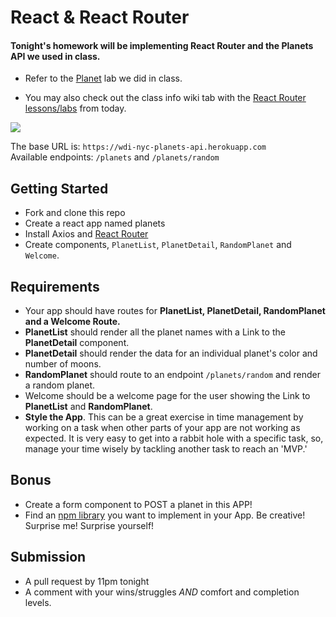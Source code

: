 # React & React Router 

#### Tonight's homework will be implementing React Router and the Planets API we used in class.

- Refer to the [Planet](https://git.generalassemb.ly/wdi-nyc-bananas/react_planet_form) lab we did in class.

- You may also check out the class info wiki tab with the [React Router lessons/labs](https://git.generalassemb.ly/wdi-nyc-bananas/class-info/wiki/Week-5-Recap#thursday-february-21-2019) from today.

![](https://media.giphy.com/media/RLV26ucdod4ek/giphy.gif)

The base URL is: `https://wdi-nyc-planets-api.herokuapp.com`  
Available endpoints: `/planets` and `/planets/random`

## Getting Started
- Fork and clone this repo
- Create a react app named planets
- Install Axios and [React Router](https://www.npmjs.com/package/react-router-dom)
- Create components, `PlanetList`, `PlanetDetail`, `RandomPlanet` and `Welcome`.

## Requirements
- Your app should have routes for **PlanetList, PlanetDetail, RandomPlanet and a Welcome Route.**
- **PlanetList** should render all the planet names with a Link to the **PlanetDetail** component.
- **PlanetDetail** should render the data for an individual planet's color and number of moons.
- **RandomPlanet** should route to an endpoint `/planets/random` and render a random planet.
- Welcome should be a welcome page for the user showing the Link to **PlanetList** and **RandomPlanet**.
- **Style the App**. This can be a great exercise in time management by working on a task when other parts of your app are not working as expected. It is very easy to get into a rabbit hole with a specific task, so, manage your time wisely by tackling another task to reach an 'MVP.'

## Bonus
- Create a form component to POST a planet in this APP!
- Find an [npm library](https://www.npmjs.com/) you want to implement in your App. Be creative! Surprise me! Surprise yourself!

## Submission
- A pull request by 11pm tonight
- A comment with your wins/struggles _AND_ comfort and completion levels.
